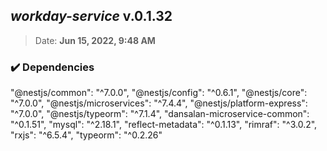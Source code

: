 ## ***workday-service*** v.0.1.32
> Date: **Jun 15, 2022, 9:48 AM**

### :heavy_check_mark: Dependencies
> 
  "@nestjs/common": "^7.0.0",
    "@nestjs/config": "^0.6.1",
    "@nestjs/core": "^7.0.0",
    "@nestjs/microservices": "^7.4.4",
    "@nestjs/platform-express": "^7.0.0",
    "@nestjs/typeorm": "^7.1.4",
    "dansalan-microservice-common": "^0.1.51",
    "mysql": "^2.18.1",
    "reflect-metadata": "^0.1.13",
    "rimraf": "^3.0.2",
    "rxjs": "^6.5.4",
    "typeorm": "^0.2.26"




